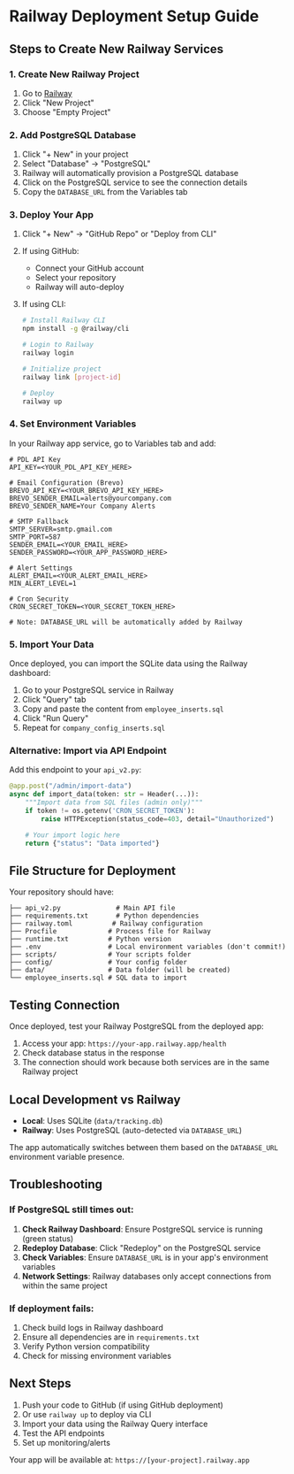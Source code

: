 # Railway Deployment Setup Guide

## Steps to Create New Railway Services

### 1. Create New Railway Project
1. Go to [Railway](https://railway.app)
2. Click "New Project"
3. Choose "Empty Project"

### 2. Add PostgreSQL Database
1. Click "+ New" in your project
2. Select "Database" → "PostgreSQL"
3. Railway will automatically provision a PostgreSQL database
4. Click on the PostgreSQL service to see the connection details
5. Copy the `DATABASE_URL` from the Variables tab

### 3. Deploy Your App
1. Click "+ New" → "GitHub Repo" or "Deploy from CLI"
2. If using GitHub:
   - Connect your GitHub account
   - Select your repository
   - Railway will auto-deploy

3. If using CLI:
   ```bash
   # Install Railway CLI
   npm install -g @railway/cli

   # Login to Railway
   railway login

   # Initialize project
   railway link [project-id]

   # Deploy
   railway up
   ```

### 4. Set Environment Variables
In your Railway app service, go to Variables tab and add:

```env
# PDL API Key
API_KEY=<YOUR_PDL_API_KEY_HERE>

# Email Configuration (Brevo)
BREVO_API_KEY=<YOUR_BREVO_API_KEY_HERE>
BREVO_SENDER_EMAIL=alerts@yourcompany.com
BREVO_SENDER_NAME=Your Company Alerts

# SMTP Fallback
SMTP_SERVER=smtp.gmail.com
SMTP_PORT=587
SENDER_EMAIL=<YOUR_EMAIL_HERE>
SENDER_PASSWORD=<YOUR_APP_PASSWORD_HERE>

# Alert Settings
ALERT_EMAIL=<YOUR_ALERT_EMAIL_HERE>
MIN_ALERT_LEVEL=1

# Cron Security
CRON_SECRET_TOKEN=<YOUR_SECRET_TOKEN_HERE>

# Note: DATABASE_URL will be automatically added by Railway
```

### 5. Import Your Data
Once deployed, you can import the SQLite data using the Railway dashboard:

1. Go to your PostgreSQL service in Railway
2. Click "Query" tab
3. Copy and paste the content from `employee_inserts.sql`
4. Click "Run Query"
5. Repeat for `company_config_inserts.sql`

### Alternative: Import via API Endpoint
Add this endpoint to your `api_v2.py`:

```python
@app.post("/admin/import-data")
async def import_data(token: str = Header(...)):
    """Import data from SQL files (admin only)"""
    if token != os.getenv('CRON_SECRET_TOKEN'):
        raise HTTPException(status_code=403, detail="Unauthorized")

    # Your import logic here
    return {"status": "Data imported"}
```

## File Structure for Deployment

Your repository should have:
```
├── api_v2.py              # Main API file
├── requirements.txt       # Python dependencies
├── railway.toml          # Railway configuration
├── Procfile             # Process file for Railway
├── runtime.txt          # Python version
├── .env                 # Local environment variables (don't commit!)
├── scripts/             # Your scripts folder
├── config/              # Your config folder
├── data/                # Data folder (will be created)
└── employee_inserts.sql # SQL data to import
```

## Testing Connection

Once deployed, test your Railway PostgreSQL from the deployed app:

1. Access your app: `https://your-app.railway.app/health`
2. Check database status in the response
3. The connection should work because both services are in the same Railway project

## Local Development vs Railway

- **Local**: Uses SQLite (`data/tracking.db`)
- **Railway**: Uses PostgreSQL (auto-detected via `DATABASE_URL`)

The app automatically switches between them based on the `DATABASE_URL` environment variable presence.

## Troubleshooting

### If PostgreSQL still times out:
1. **Check Railway Dashboard**: Ensure PostgreSQL service is running (green status)
2. **Redeploy Database**: Click "Redeploy" on the PostgreSQL service
3. **Check Variables**: Ensure `DATABASE_URL` is in your app's environment variables
4. **Network Settings**: Railway databases only accept connections from within the same project

### If deployment fails:
1. Check build logs in Railway dashboard
2. Ensure all dependencies are in `requirements.txt`
3. Verify Python version compatibility
4. Check for missing environment variables

## Next Steps

1. Push your code to GitHub (if using GitHub deployment)
2. Or use `railway up` to deploy via CLI
3. Import your data using the Railway Query interface
4. Test the API endpoints
5. Set up monitoring/alerts

Your app will be available at: `https://[your-project].railway.app`